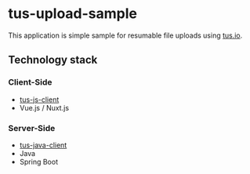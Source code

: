 # tus-upload-sample

This application is simple sample for resumable file uploads using [tus.io](https://tus.io/).

## Technology stack

### Client-Side

- [tus-js-client](https://github.com/tus/tus-js-client)
- Vue.js / Nuxt.js

### Server-Side

- [tus-java-client](https://github.com/tus/tus-js-client)
- Java
- Spring Boot
